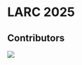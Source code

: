 # LARC 2025

## Contributors

<a href="https://github.com/RoBorregos/LARC_2025/graphs/contributors">
  <img src="https://contrib.rocks/image?repo=RoBorregos/LARC_2025" />
</a>

